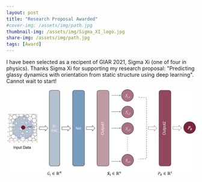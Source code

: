 ```yaml
---
layout: post
title: "Research Proposal Awarded"
#cover-img: /assets/img/path.jpg
thumbnail-img: /assets/img/Sigma_XI_logo.jpg
share-img: /assets/img/path.jpg
tags: [Award]
---
```


I have been selected as a recipent of GIAR 2021, Sigma Xi (one of four in physics). Thanks Sigma Xi for supporting my research proposal: "Predicting glassy dynamics with orientation from static structure using deep learning". Cannot wait to start!

![Crepe](/assets/img/SoftNet.jpg) 
